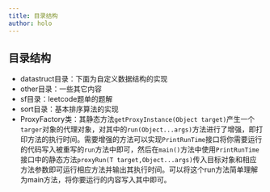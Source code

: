 ```yaml
---
title: 目录结构
author: holo
---
```

## 目录结构
- datastruct目录：下面为自定义数据结构的实现
- other目录：一些其它内容
- sf目录：leetcode题单的题解
- sort目录：基本排序算法的实现
- ProxyFactory类：其静态方法`getProxyInstance(Object target)`产生一个`targer`对象的代理对象，对其中的`run(Object...args)`方法进行了增强，即打印方法的执行时间。需要增强的方法可以实现`PrintRunTime`接口将你需要运行的代码写入被重写的`run`方法中即可，然后在`main()`方法中使用`PrintRunTime`接口中的静态方法`proxyRun(T target,Object...args)`传入目标对象和相应方法参数即可运行相应方法并输出其执行时间。可以将这个run方法简单理解为main方法，将你要运行的内容写入其中即可。